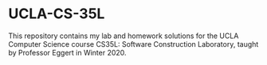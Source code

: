 # UCLA-CS-35L
This repository contains my lab and homework solutions for the UCLA Computer Science course CS35L: Software Construction Laboratory, taught by Professor Eggert in Winter 2020.

